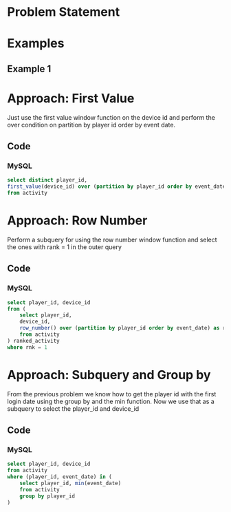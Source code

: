 # Problem Statement

# Examples
## Example 1

# Approach: First Value
Just use the first value window function on the device id and perform the over condition on partition by player id order by event date.
## Code
### MySQL
```sql
select distinct player_id,
first_value(device_id) over (partition by player_id order by event_date) as device_id
from activity
```
# Approach: Row Number
Perform a subquery for using the row number window function and select the ones with rank = 1 in the outer query
## Code
### MySQL
```sql
select player_id, device_id
from (
    select player_id,
    device_id,
    row_number() over (partition by player_id order by event_date) as rnk
    from activity
) ranked_activity
where rnk = 1
```
# Approach: Subquery and Group by
From the previous problem we know how to get the player id with the first login date using the group by and the min function.
Now we use that as a subquery to select the player_id and device_id
## Code
### MySQL
```sql
select player_id, device_id
from activity
where (player_id, event_date) in (
    select player_id, min(event_date)
    from activity
    group by player_id
)
```